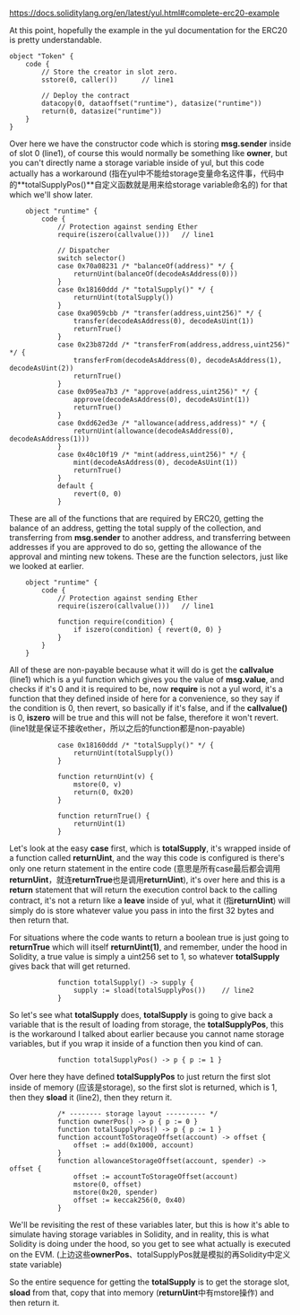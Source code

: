 https://docs.soliditylang.org/en/latest/yul.html#complete-erc20-example

At this point, hopefully the example in the yul documentation for the ERC20 is pretty understandable. 

```solidity
object "Token" {
    code {
        // Store the creator in slot zero.
        sstore(0, caller())      // line1

        // Deploy the contract
        datacopy(0, dataoffset("runtime"), datasize("runtime"))
        return(0, datasize("runtime"))
    }
}
```

Over here we have the constructor code which is storing **msg.sender** inside of slot 0 (line1), of course this would normally be something like **owner**, but you can't directly name a storage variable inside of yul, but this code actually has a workaround (指在yul中不能给storage变量命名这件事，代码中的**totalSupplyPos()**自定义函数就是用来给storage variable命名的) for that which we'll show later. 

```solidity
    object "runtime" {
        code {
            // Protection against sending Ether
            require(iszero(callvalue()))   // line1

            // Dispatcher
            switch selector()
            case 0x70a08231 /* "balanceOf(address)" */ {
                returnUint(balanceOf(decodeAsAddress(0)))
            }
            case 0x18160ddd /* "totalSupply()" */ {
                returnUint(totalSupply())
            }
            case 0xa9059cbb /* "transfer(address,uint256)" */ {
                transfer(decodeAsAddress(0), decodeAsUint(1))
                returnTrue()
            }
            case 0x23b872dd /* "transferFrom(address,address,uint256)" */ {
                transferFrom(decodeAsAddress(0), decodeAsAddress(1), decodeAsUint(2))
                returnTrue()
            }
            case 0x095ea7b3 /* "approve(address,uint256)" */ {
                approve(decodeAsAddress(0), decodeAsUint(1))
                returnTrue()
            }
            case 0xdd62ed3e /* "allowance(address,address)" */ {
                returnUint(allowance(decodeAsAddress(0), decodeAsAddress(1)))
            }
            case 0x40c10f19 /* "mint(address,uint256)" */ {
                mint(decodeAsAddress(0), decodeAsUint(1))
                returnTrue()
            }
            default {
                revert(0, 0)
            }
```

These are all of the functions that are required by ERC20, getting the balance of an address, getting the total supply of the collection, and transferring from **msg.sender** to another address, and transferring between addresses if you are approved to do so, getting the allowance of the approval and minting new tokens. These are the function selectors, just like we looked at earlier. 

```solidity
    object "runtime" {
        code {
            // Protection against sending Ether
            require(iszero(callvalue()))   // line1
            
            function require(condition) {
                if iszero(condition) { revert(0, 0) }
            }
        }
    }
```

All of these are non-payable because what it will do is get the **callvalue** (line1) which is a yul function which gives you the value of **msg.value**, and checks if it's 0 and it is required to be, now **require** is not a yul word, it's a function that they defined inside of here for a convenience, so they say if the condition is 0, then revert, so basically if it's false, and if the **callvalue()** is 0, **iszero** will be true and this will not be false, therefore it won't revert. (line1就是保证不接收ether，所以之后的function都是non-payable)

```solidity
            case 0x18160ddd /* "totalSupply()" */ {
                returnUint(totalSupply())
            }
            
            function returnUint(v) {
                mstore(0, v)
                return(0, 0x20)
            }
            
            function returnTrue() {
                returnUint(1)
            }
```

Let's look at the easy **case** first, which is **totalSupply**, it's wrapped inside of a function called **returnUint**, and the way this code is configured is there's only one return statement in the entire code (意思是所有case最后都会调用**returnUint**，就连**returnTrue**也是调用**returnUint**), it's over here and this is a **return** statement that will return the execution control back to the calling contract, it's not a return like a **leave** inside of yul, what it (指**returnUint**) will simply do is store whatever value you pass in into the first 32 bytes and then return that.

For situations where the code wants to return a boolean true is just going to **returnTrue** which will itself **returnUint(1)**, and remember, under the hood in Solidity, a true value is simply a uint256 set to 1, so whatever **totalSupply** gives back that will get returned. 

```solidity
            function totalSupply() -> supply {
                supply := sload(totalSupplyPos())    // line2
            }
```

So let's see what **totalSupply** does, **totalSupply** is going to give back a variable that is the result of loading from storage, the **totalSupplyPos**, this is the workaround I talked about earlier because you cannot name storage variables, but if you wrap it inside of a function then you kind of can.

```solidity
            function totalSupplyPos() -> p { p := 1 }
```

Over here they have defined **totalSupplyPos** to just return the first slot inside of memory (应该是storage), so the first slot is returned, which is 1, then they **sload** it (line2), then they return it.

```solidity
            /* -------- storage layout ---------- */
            function ownerPos() -> p { p := 0 }
            function totalSupplyPos() -> p { p := 1 }
            function accountToStorageOffset(account) -> offset {
                offset := add(0x1000, account)
            }
            function allowanceStorageOffset(account, spender) -> offset {
                offset := accountToStorageOffset(account)
                mstore(0, offset)
                mstore(0x20, spender)
                offset := keccak256(0, 0x40)
            }
```

We'll be revisiting the rest of these variables later, but this is how it's able to simulate having storage variables in Solidity, and in reality, this is what Solidity is doing under the hood, so you get to see what actually is executed on the EVM. (上边这些**ownerPos**、totalSupplyPos就是模拟的再Solidity中定义state variable)

So the entire sequence for getting the **totalSupply** is to get the storage slot, **sload** from that, copy that into memory (**returnUint**中有mstore操作) and then return it.
